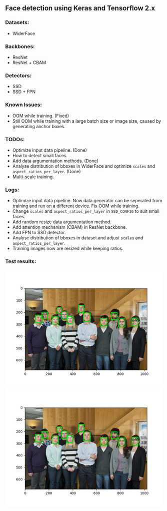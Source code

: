 ## Face detection using Keras and Tensorflow 2.x

### Datasets:
- WiderFace

### Backbones:
- ResNet
- ResNet + CBAM

### Detectors:
- SSD
- SSD + FPN

### Known Issues:
- OOM while training. (Fixed)
- Still OOM while training with a large batch size or image size, caused by generating anchor boxes.

### TODOs:
- Optimize input data pipeline. (Done)
- How to detect small faces.
- Add data argumentation methods. (Done)
- Analyse distribution of bboxes in WiderFace and optimize `scales` and `aspect_ratios_per_layer`. (Done)
- Multi-scale training.

### Logs:
- Optimize input data pipeline. Now data generator can be seperated from training and run on a different device. Fix OOM while training.
- Change `scales` and `aspect_ratios_per_layer` in `SSD_CONFIG` to suit small faces.
- Add random resize data argumentation method.
- Add attention mechanism (CBAM) in ResNet backbone.
- Add FPN to SSD detector.
- Analyse distribution of bboxes in dataset and adjust `scales` and `aspect_ratios_per_layer`.
- Training images now are resized while keeping ratios.

### Test results:
![image](https://github.com/rao1140427950/face_detection/blob/main/images/test_image_1_results.png?raw=true)
![image](https://github.com/rao1140427950/face_detection/blob/main/images/test_image_1_results.png?raw=true)
